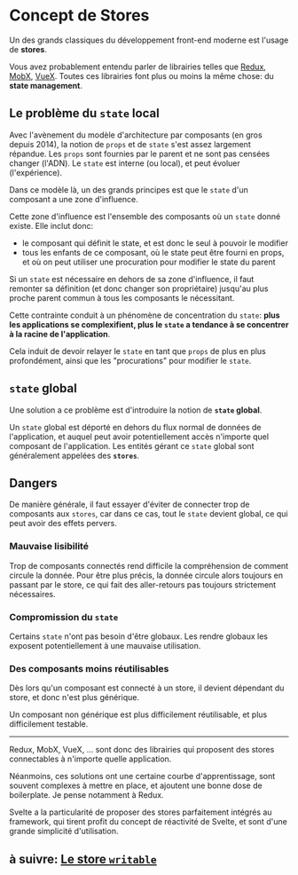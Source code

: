 # Concept de Stores

Un des grands classiques du développement front-end moderne est l'usage de **stores**.

Vous avez probablement entendu parler de librairies telles que [Redux](https://redux.js.org/), [MobX](https://mobx.js.org/README.html), [VueX](https://vuex.vuejs.org/). Toutes ces librairies font plus ou moins la même chose: du **state management**.

## Le problème du `state` local

Avec l'avènement du modèle d'architecture par composants (en gros depuis 2014), la notion de `props` et de `state` s'est assez largement répandue. Les `props` sont fournies par le parent et ne sont pas censées changer (l'ADN). Le `state` est interne (ou local), et peut évoluer (l'expérience).

Dans ce modèle là, un des grands principes est que le `state` d'un composant a une zone d'influence.

Cette zone d'influence est l'ensemble des composants où un `state` donné existe. Elle inclut donc:

- le composant qui définit le state, et est donc le seul à pouvoir le modifier
- tous les enfants de ce composant, où le state peut être fourni en props, et où on peut utiliser une procuration pour modifier le state du parent

Si un `state` est nécessaire en dehors de sa zone d'influence, il faut remonter sa définition (et donc changer son propriétaire) jusqu'au plus proche parent commun à tous les composants le nécessitant.

Cette contrainte conduit à un phénomène de concentration du `state`: **plus les applications se complexifient, plus le `state` a tendance à se concentrer à la racine de l'application**.

Cela induit de devoir relayer le `state` en tant que `props` de plus en plus profondément, ainsi que les "procurations" pour modifier le `state`.

## `state` global

Une solution a ce problème est d'introduire la notion de **`state` global**.

Un `state` global est déporté en dehors du flux normal de données de l'application, et auquel peut avoir potentiellement accès n'importe quel composant de l'application.
Les entités gérant ce `state` global sont généralement appelées des **`stores`**.

## Dangers

De manière générale, il faut essayer d'éviter de connecter trop de composants aux `stores`, car dans ce cas, tout le `state` devient global, ce qui peut avoir des effets pervers.

### Mauvaise lisibilité

Trop de composants connectés rend difficile la compréhension de comment circule la donnée. Pour être plus précis, la donnée circule alors toujours en passant par le store, ce qui fait des aller-retours pas toujours strictement nécessaires.

### Compromission du `state`

Certains `state` n'ont pas besoin d'être globaux. Les rendre globaux les exposent potentiellement à une mauvaise utilisation.

### Des composants moins réutilisables

Dès lors qu'un composant est connecté à un store, il devient dépendant du store, et donc n'est plus générique.

Un composant non générique est plus difficilement réutilisable, et plus difficilement testable.

---

Redux, MobX, VueX, ... sont donc des librairies qui proposent des stores connectables à n'importe quelle application.

Néanmoins, ces solutions ont une certaine courbe d'apprentissage, sont souvent complexes à mettre en place, et ajoutent une bonne dose de boilerplate. Je pense notamment à Redux.

Svelte a la particularité de proposer des stores parfaitement intégrés au framework, qui tirent profit du concept de réactivité de Svelte, et sont d'une grande simplicité d'utilisation.

## à suivre: [Le store `writable`](../4_stores/4-2_writable.md)
